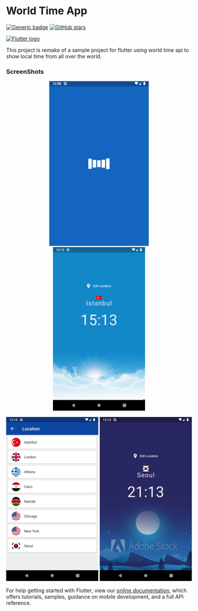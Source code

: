 
# World Time App
[![Generic badge](https://img.shields.io/badge/Flutter-1.14.7_pre.84-blue.svg)](https://shields.io/)
[![GitHub stars](https://img.shields.io/github/stars/volkankahraman/world_time_flutter?style=social)](https://GitHub.com/volkankahraman/world_time_flutter/)

[<img src="https://raw.githubusercontent.com/flutter/website/master/src/_assets/image/flutter-lockup.png" alt="Flutter logo" style="max-width:100%;">](https://flutter.dev/)


This project is remake of a sample project for flutter using world time api to show local time from all over the world.

<!-- Place this tag where you want the button to render. -->
### ScreenShots
<p align="center">
<img src="screenshots/ss1.gif" width="270"/>
<img src="screenshots/ss2.png" width="250"/>
</P>
<p align="center">
<img src="screenshots/ss3.png" width="250"/>
<img src="screenshots/ss4.png" width="250"/>
</p>

For help getting started with Flutter, view our
[online documentation](https://flutter.dev/docs), which offers tutorials,
samples, guidance on mobile development, and a full API reference.
